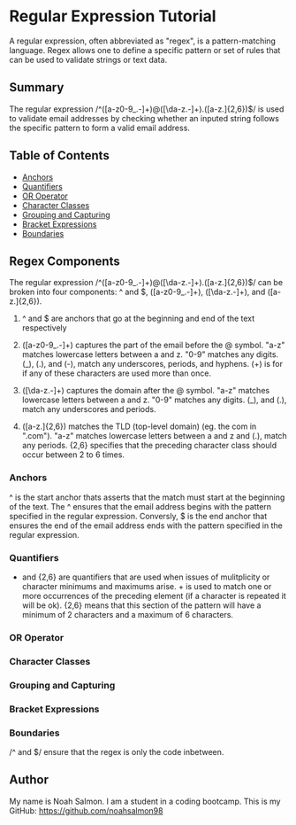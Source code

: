 # Regular Expression Tutorial

A regular expression, often abbreviated as "regex", is a  pattern-matching language. Regex allows one to define a specific pattern or set of rules that can be used to validate strings or text data.



## Summary

The regular expression /^([a-z0-9_.-]+)@([\da-z.-]+).([a-z.]{2,6})$/ is used to validate email addresses by checking whether an inputed string follows the specific pattern to form a valid email address.

## Table of Contents

- [Anchors](#anchors)
- [Quantifiers](#quantifiers)
- [OR Operator](#or-operator)
- [Character Classes](#character-classes)
- [Grouping and Capturing](#grouping-and-capturing)
- [Bracket Expressions](#bracket-expressions)
- [Boundaries](#boundaries)


## Regex Components

The regular expression /^([a-z0-9_.-]+)@([\da-z.-]+).([a-z.]{2,6})$/ can be broken into four components: ^ and $, ([a-z0-9_.-]+), ([\da-z.-]+), and ([a-z.]{2,6}).

1. ^ and $ are anchors that go at the beginning and end of the text respectively

2. ([a-z0-9_.-]+) captures the part of the email before the @ symbol. "a-z" matches lowercase letters between a and z. "0-9" matches any digits. (_), (.), and (-), match any underscores, periods, and hyphens. (+) is for if any of these characters are used more than once.

3. ([\da-z.-]+) captures the domain after the @ symbol. "a-z" matches lowercase letters between a and z. "0-9" matches any digits. (_), and (.), match any underscores and periods.

4. ([a-z.]{2,6}) matches the TLD (top-level domain) (eg. the com in ".com"). "a-z" matches lowercase letters between a and z and (.), match any periods. {2,6} specifies that the preceding character class should occur between 2 to 6 times.


### Anchors

^ is the start anchor thats asserts that the match must start at the beginning of the text. The ^ ensures that the email address  begins with the pattern specified in the regular expression. Conversly, $ is the end anchor that ensures the end of the email address ends with the pattern specified in the regular expression.


### Quantifiers

+ and {2,6} are quantifiers that are used when issues of mulitplicity or character minimums and maximums arise. + is used to match one or more occurrences of the preceding element (if a character is repeated it will be ok). {2,6} means that this section of the pattern will have a minimum of 2 characters and a maximum of 6 characters.

### OR Operator

### Character Classes


### Grouping and Capturing

### Bracket Expressions


### Boundaries

/^ and $/ ensure that the regex is only the code inbetween.

## Author

My name is Noah Salmon. I am a student in a coding bootcamp. This is my GitHub: https://github.com/noahsalmon98

